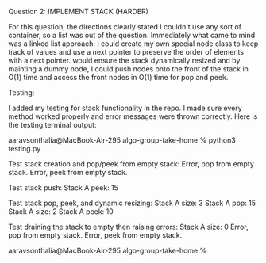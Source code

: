Question 2: IMPLEMENT STACK (HARDER)

For this question, the directions clearly stated I couldn't use any sort of
container, so a list was out of the question. Immediately what came to mind was
a linked list approach: I could create my own special node class to keep track 
of values and use a next pointer to preserve the order of elements with a next pointer.
would ensure the stack dynamically resized and by mainting a dummy node, I
could push nodes onto the front of the stack in O(1) time and access the front
nodes in O(1) time for pop and peek.

Testing:

I added my testing for stack functionality in the repo. I made sure every 
method worked properly and error messages were thrown correctly. Here is the
testing terminal output:

aaravsonthalia@MacBook-Air-295 algo-group-take-home % python3 testing.py

Test stack creation and pop/peek from empty stack:
Error, pop from empty stack.
Error, peek from empty stack.

Test stack push:
Stack A peek:  15

Test stack pop, peek, and dynamic resizing:
Stack A size:  3
Stack A pop:  15
Stack A size:  2
Stack A peek:  10

Test draining the stack to empty then raising errors:
Stack A size:  0
Error, pop from empty stack.
Error, peek from empty stack.

aaravsonthalia@MacBook-Air-295 algo-group-take-home % 
